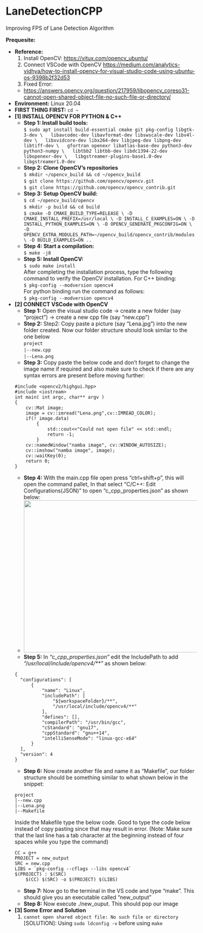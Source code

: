 # LaneDetectionCPP
Improving FPS of Lane Detection Algorithm

**Prequesite:**
- **Reference:** <br/>
  1. Install OpenCV: https://vitux.com/opencv_ubuntu/
  2. Connect VSCode with OpenCV https://medium.com/analytics-vidhya/how-to-install-opencv-for-visual-studio-code-using-ubuntu-os-9398b2f32d53
  3. Fixed Error:
    -  https://answers.opencv.org/question/217959/libopencv_coreso31-cannot-open-shared-object-file-no-such-file-or-directory/
- **Environment:** Linux 20.04
- **FIRST THING FIRST:** `cd ~`
- **[1] INSTALL OPENCV FOR PYTHON & C++**
  - **Step 1: Install build tools:** </br>
  `$ sudo apt install build-essential cmake git pkg-config libgtk-3-dev \  
  libavcodec-dev libavformat-dev libswscale-dev libv4l-dev \  
  libxvidcore-dev libx264-dev libjpeg-dev libpng-dev libtiff-dev \  
  gfortran openexr libatlas-base-dev python3-dev python3-numpy \  
  libtbb2 libtbb-dev libdc1394-22-dev libopenexr-dev \  
  libgstreamer-plugins-base1.0-dev libgstreamer1.0-dev` 
  - **Step 2: Clone OpenCV’s repositories** <br/>
  `$ mkdir ~/opencv_build && cd ~/opencv_build` <br/> 
  `$ git clone https://github.com/opencv/opencv.git` <br />
  `$ git clone https://github.com/opencv/opencv_contrib.git` 
  - **Step 3: Setup OpenCV build:** <br />
  `$ cd ~/opencv_build/opencv` <br /> 
  `$ mkdir -p build && cd build` <br />
  `$ cmake -D CMAKE_BUILD_TYPE=RELEASE \
  -D CMAKE_INSTALL_PREFIX=/usr/local \
  -D INSTALL_C_EXAMPLES=ON \
  -D INSTALL_PYTHON_EXAMPLES=ON \
  -D OPENCV_GENERATE_PKGCONFIG=ON \
  -D OPENCV_EXTRA_MODULES_PATH=~/opencv_build/opencv_contrib/modules \
  -D BUILD_EXAMPLES=ON ..`
  - **Step 4: Start a compilation:** <br/>
  `$ make -j8`
  - **Step 5:  Install OpenCV:** <br/>
  `$ sudo make install` <br/>
  After completing the installation process, type the following command to verify the OpenCV installation. For C++ binding: </br>
  `$ pkg-config --modversion opencv4` <br/>
  For python binding run the command as follows: <br/>
  `$ pkg-config --modversion opencv4` <br/>
- **[2] CONNECT VSCode with OpenCV**
  - **Step 1:** Open the visual studio code -> create a new folder (say “project”) -> create a new cpp file (say “new.cpp”) 
  - **Step 2:** Step2: Copy paste a picture (say “Lena.jpg”) into the new folder created.  Now our folder structure should look similar to the one below <br/>
  `project` <br/>
  `|--new.cpp` <br/>
  `|--Lena.png`
  - **Step 3:** Copy paste the below code and don’t forget to change the image name if required and also make sure to check if there are any syntax errors are present before moving further:
  ```
  #include <opencv2/highgui.hpp>
  #include <iostream>
  int main( int argc, char** argv )
  {
      cv::Mat image;
      image = cv::imread("Lena.png",cv::IMREAD_COLOR);
      if(! image.data)
          {
              std::cout<<"Could not open file" << std::endl;
              return -1;
          }
      cv::namedWindow("namba image", cv::WINDOW_AUTOSIZE);
      cv::imshow("namba image", image);
      cv::waitKey(0);
      return 0;
  }
  ```
  - **Step 4:** With the main.cpp file open press “ctrl+shift+p”, this will open the command pallet, In that select “C/C++: Edit     Configurations(JSON)” to open “c_cpp_properties.json” as shown below:
  - <img src="https://user-images.githubusercontent.com/69042380/151328012-ce0d4b10-fbe5-4eb9-b388-10ed120082bd.png" width="600" height="400" />
  - **Step 5:** In _“c_cpp_properties.json”_ edit the IncludePath to add _“/usr/local/include/opencv4/**”_ as shown below:
  ```
  {
    "configurations": [
        {
            "name": "Linux",
            "includePath": [
                "${workspaceFolder}/**",
                "/usr/local/include/opencv4/**"
            ],
            "defines": [],
            "compilerPath": "/usr/bin/gcc",
            "cStandard": "gnu17",
            "cppStandard": "gnu++14",
            "intelliSenseMode": "linux-gcc-x64"
        }
    ],
    "version": 4
  }  
  ```
  - **Step 6:** Now create another file and name it as “Makefile”, our folder structure should be something similar to what shown     below in the snippet:
  ```
  project
  |--new.cpp
  |--Lena.png
  |--Makefile
  ```
  Inside the Makefile type the below code. Good to type the code below instead of copy pasting since that may result in error.
  (Note: Make sure that the last line has a tab character at the beginning instead of four spaces while you type the command)
  ```
  CC = g++
  PROJECT = new_output
  SRC = new.cpp
  LIBS = `pkg-config --cflags --libs opencv4`
  $(PROJECT) : $(SRC)
      $(CC) $(SRC) -o $(PROJECT) $(LIBS)
  ```
  - **Step 7:** Now go to the terminal in the VS code and type “make”. This should give you an executable called “new_output”
  - **Step 8:** Now execute ./new_ouput. This should pop our image
- **[3] Some Error and Solution**
  1. `cannot open shared object file: No such file or directory` <br/>
  [SOLUTION]: Using `sudo ldconfig -v` before using `make`
